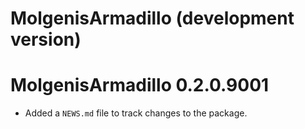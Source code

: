 # MolgenisArmadillo (development version)

# MolgenisArmadillo 0.2.0.9001

* Added a `NEWS.md` file to track changes to the package.
